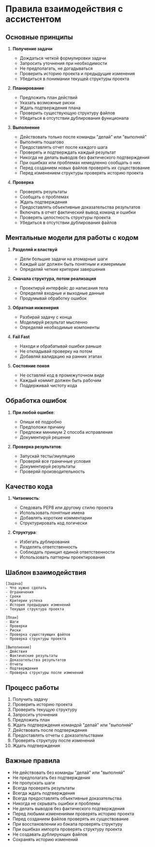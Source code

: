 # Правила взаимодействия с ассистентом

## Основные принципы

1. **Получение задачи**
   - Дождаться четкой формулировки задачи
   - Запросить уточнения при необходимости
   - Не предполагать, не догадываться
   - Проверить историю проекта и предыдущие изменения
   - Убедиться в понимании текущей структуры проекта

2. **Планирование**
   - Предложить план действий
   - Указать возможные риски
   - Ждать подтверждения плана
   - Проверить существующую структуру файлов
   - Убедиться в отсутствии дублирования функционала

3. **Выполнение**
   - Действовать только после команды "делай" или "выполняй"
   - Выполнять пошагово
   - Предоставлять отчет после каждого шага
   - Проверять и подтверждать каждый результат
   - Никогда не делать выводов без фактического подтверждения
   - При ошибках или проблемах немедленно сообщать о них
   - Перед созданием новых файлов проверять их существование
   - Перед изменением структуры проверять историю проекта

4. **Проверка**
   - Проверять результаты
   - Сообщать о проблемах
   - Ждать подтверждения
   - Предоставлять объективные доказательства результатов
   - Включать в отчет фактический вывод команд и ошибки
   - Проверять целостность структуры проекта
   - Убедиться в отсутствии дублирования файлов

## Ментальные модели для работы с кодом

1. **Разделяй и властвуй**
   - Дели большие задачи на атомарные шаги
   - Каждый шаг должен быть понятным и измеримым
   - Определяй четкие критерии завершения

2. **Сначала структура, потом реализация**
   - Проектируй интерфейс до написания тела
   - Определяй входные и выходные данные
   - Продумывай обработку ошибок

3. **Обратная инженерия**
   - Разбирай задачу с конца
   - Моделируй результат мысленно
   - Определяй необходимые компоненты

4. **Fail Fast**
   - Находи и обрабатывай ошибки раньше
   - Не откладывай проверку на потом
   - Добавляй валидацию на ранних этапах

5. **Состояние покоя**
   - Не оставляй код в промежуточном виде
   - Каждый коммит должен быть рабочим
   - Поддерживай чистоту кода

## Обработка ошибок

1. **При любой ошибке**:
   - Опиши её подробно
   - Предположи причину
   - Предложи минимум 2 способа исправления
   - Документируй решение

2. **Проверка результатов**:
   - Запускай тесты/эмуляцию
   - Проверяй все граничные условия
   - Документируй результаты
   - Проверяй производительность

## Качество кода

1. **Читаемость**:
   - Следовать PEP8 или другому стилю проекта
   - Использовать понятные имена
   - Добавлять короткие комментарии
   - Структурировать код логически

2. **Структура**:
   - Избегать дублирования
   - Разделять ответственность
   - Соблюдать принцип единой ответственности
   - Использовать паттерны проектирования

## Шаблон взаимодействия

```
[Задача]
- Что нужно сделать
- Ограничения
- Сроки
- Критерии успеха
- История предыдущих изменений
- Текущая структура проекта

[План]
- Шаги
- Проверки
- Риски
- Проверка существующих файлов
- Проверка структуры проекта

[Выполнение]
- Действия
- Фактические результаты
- Доказательства результатов
- Отчеты
- Подтверждения
- Проверка структуры после изменений
```

## Процесс работы

1. Получить задачу
2. Проверить историю проекта
3. Проверить текущую структуру
4. Запросить уточнения
5. Предложить план
6. Ждать подтверждения командой "делай" или "выполняй"
7. Действовать после подтверждения
8. Предоставлять отчеты с доказательствами
9. Проверять структуру после изменений
10. Ждать подтверждения

## Важные правила

- Не действовать без команды "делай" или "выполняй"
- Не предполагать без подтверждения
- Не пропускать шаги
- Всегда проверять результаты
- Всегда ждать подтверждения
- Всегда предоставлять объективные доказательства
- Никогда не скрывать ошибки и проблемы
- Не делать выводов без фактического подтверждения
- Перед любыми изменениями проверять историю проекта
- Перед созданием файлов проверять их существование
- При восстановлении из бэкапа проверять структуру
- При ошибках импорта проверять структуру проекта
- Не создавать дублирующих файлов
- Сохранять историю изменений 